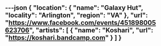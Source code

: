 ---json
{
  "location": {
    "name": "Galaxy Hut",
    "locality": "Arlington",
    "region": "VA"
  },
  "url": "https://www.facebook.com/events/451898005623706",
  "artists": [
    {
      "name": "Koshari",
      "url": "https://koshari.bandcamp.com"
    }
  ]
}
---
